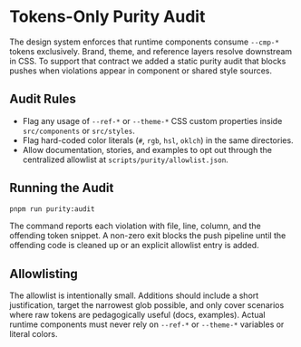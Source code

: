 # Tokens-Only Purity Audit

The design system enforces that runtime components consume `--cmp-*` tokens exclusively. Brand, theme, and reference layers resolve downstream in CSS. To support that contract we added a static purity audit that blocks pushes when violations appear in component or shared style sources.

## Audit Rules

- Flag any usage of `--ref-*` or `--theme-*` CSS custom properties inside `src/components` or `src/styles`.
- Flag hard-coded color literals (`#`, `rgb`, `hsl`, `oklch`) in the same directories.
- Allow documentation, stories, and examples to opt out through the centralized allowlist at `scripts/purity/allowlist.json`.

## Running the Audit

```bash
pnpm run purity:audit
```

The command reports each violation with file, line, column, and the offending token snippet. A non-zero exit blocks the push pipeline until the offending code is cleaned up or an explicit allowlist entry is added.

## Allowlisting

The allowlist is intentionally small. Additions should include a short justification, target the narrowest glob possible, and only cover scenarios where raw tokens are pedagogically useful (docs, examples). Actual runtime components must never rely on `--ref-*` or `--theme-*` variables or literal colors.
